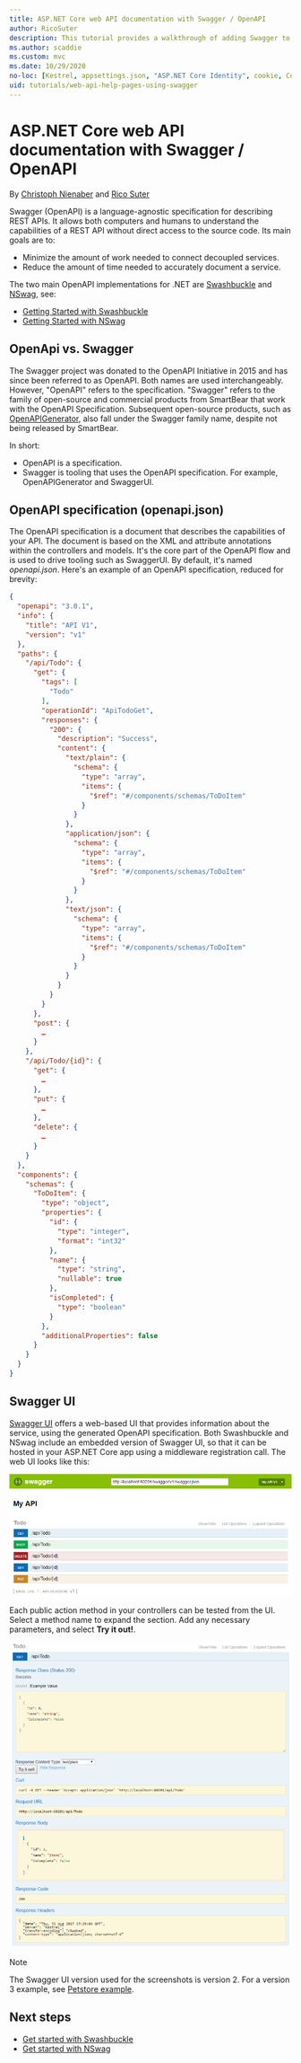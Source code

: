 ```yaml
---
title: ASP.NET Core web API documentation with Swagger / OpenAPI
author: RicoSuter
description: This tutorial provides a walkthrough of adding Swagger to generate documentation and help pages for a web API app.
ms.author: scaddie
ms.custom: mvc
ms.date: 10/29/2020
no-loc: [Kestrel, appsettings.json, "ASP.NET Core Identity", cookie, Cookie, Blazor, "Blazor Server", "Blazor WebAssembly", "Identity", "Let's Encrypt", Razor, SignalR]
uid: tutorials/web-api-help-pages-using-swagger
---
```

# ASP.NET Core web API documentation with Swagger / OpenAPI

By [Christoph Nienaber](https://twitter.com/zuckerthoben) and [Rico Suter](https://blog.rsuter.com/)

Swagger (OpenAPI) is a language-agnostic specification for describing REST APIs. It allows both computers and humans to understand the capabilities of a REST API without direct access to the source code. Its main goals are to:

* Minimize the amount of work needed to connect decoupled services.
* Reduce the amount of time needed to accurately document a service.

The two main OpenAPI implementations for .NET are [Swashbuckle](https://github.com/domaindrivendev/Swashbuckle.AspNetCore) and [NSwag](https://github.com/RicoSuter/NSwag), see:

* [Getting Started with Swashbuckle](xref:tutorials/get-started-with-swashbuckle)
* [Getting Started with NSwag](xref:tutorials/get-started-with-nswag)

## OpenApi vs. Swagger

The Swagger project was donated to the OpenAPI Initiative in 2015 and has since been referred to as OpenAPI. Both names are used interchangeably. However, "OpenAPI" refers to the specification. "Swagger" refers to the family of open-source and commercial products from SmartBear that work with the OpenAPI Specification. Subsequent open-source products, such as [OpenAPIGenerator](https://github.com/OpenAPITools/openapi-generator), also fall under the Swagger family name, despite not being released by SmartBear.

In short:

* OpenAPI is a specification.
* Swagger is tooling that uses the OpenAPI specification. For example, OpenAPIGenerator and SwaggerUI.

## OpenAPI specification (openapi.json)

The OpenAPI specification is a document that describes the capabilities of your API. The document is based on the XML and attribute annotations within the controllers and models. It's the core part of the OpenAPI flow and is used to drive tooling such as SwaggerUI. By default, it's named *openapi.json*. Here's an example of an OpenAPI specification, reduced for brevity:

```json
{
  "openapi": "3.0.1",
  "info": {
    "title": "API V1",
    "version": "v1"
  },
  "paths": {
    "/api/Todo": {
      "get": {
        "tags": [
          "Todo"
        ],
        "operationId": "ApiTodoGet",
        "responses": {
          "200": {
            "description": "Success",
            "content": {
              "text/plain": {
                "schema": {
                  "type": "array",
                  "items": {
                    "$ref": "#/components/schemas/ToDoItem"
                  }
                }
              },
              "application/json": {
                "schema": {
                  "type": "array",
                  "items": {
                    "$ref": "#/components/schemas/ToDoItem"
                  }
                }
              },
              "text/json": {
                "schema": {
                  "type": "array",
                  "items": {
                    "$ref": "#/components/schemas/ToDoItem"
                  }
                }
              }
            }
          }
        }
      },
      "post": {
        …
      }
    },
    "/api/Todo/{id}": {
      "get": {
        …
      },
      "put": {
        …
      },
      "delete": {
        …
      }
    }
  },
  "components": {
    "schemas": {
      "ToDoItem": {
        "type": "object",
        "properties": {
          "id": {
            "type": "integer",
            "format": "int32"
          },
          "name": {
            "type": "string",
            "nullable": true
          },
          "isCompleted": {
            "type": "boolean"
          }
        },
        "additionalProperties": false
      }
    }
  }
}
```

## Swagger UI

[Swagger UI](https://swagger.io/swagger-ui/) offers a web-based UI that provides information about the service, using the generated OpenAPI specification. Both Swashbuckle and NSwag include an embedded version of Swagger UI, so that it can be hosted in your ASP.NET Core app using a middleware registration call. The web UI looks like this:

![Swagger UI](web-api-help-pages-using-swagger/_static/swagger-ui.png)

Each public action method in your controllers can be tested from the UI. Select a method name to expand the section. Add any necessary parameters, and select **Try it out!**.

![Example Swagger GET test](web-api-help-pages-using-swagger/_static/get-try-it-out.png)

> [!NOTE]
> The Swagger UI version used for the screenshots is version 2. For a version 3 example, see [Petstore example](https://petstore.swagger.io/).

## Next steps

* [Get started with Swashbuckle](xref:tutorials/get-started-with-swashbuckle)
* [Get started with NSwag](xref:tutorials/get-started-with-nswag)
